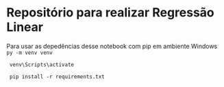 # Repositório para realizar Regressão Linear 

Para usar as depedências desse notebook com pip em ambiente Windows
``` py -m venv venv```

``` venv\Scripts\activate```

``` pip install -r requirements.txt```
